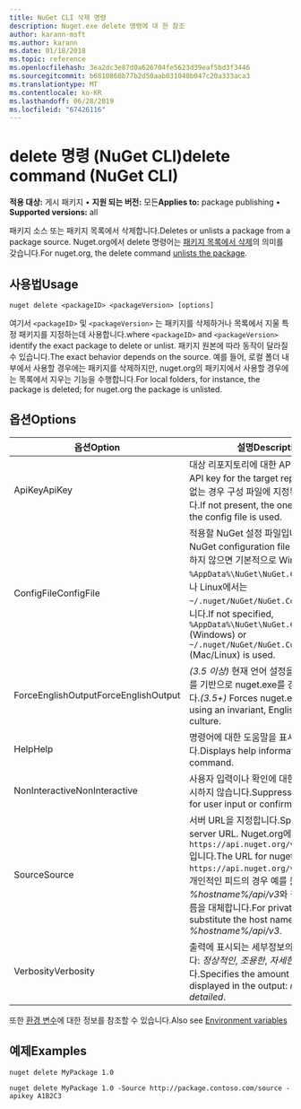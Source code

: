 ```yaml
---
title: NuGet CLI 삭제 명령
description: Nuget.exe delete 명령에 대 한 참조
author: karann-msft
ms.author: karann
ms.date: 01/18/2018
ms.topic: reference
ms.openlocfilehash: 3ea2dc3e87d0a626704fe5623d39eaf5bd3f3446
ms.sourcegitcommit: b6810860b77b2d50aab031040b047c20a333aca3
ms.translationtype: MT
ms.contentlocale: ko-KR
ms.lasthandoff: 06/28/2019
ms.locfileid: "67426116"
---
```

# <a name="delete-command-nuget-cli"></a><span data-ttu-id="5a7c5-103">delete 명령 (NuGet CLI)</span><span class="sxs-lookup"><span data-stu-id="5a7c5-103">delete command (NuGet CLI)</span></span>

<span data-ttu-id="5a7c5-104">**적용 대상:** 게시 패키지 &bullet; **지원 되는 버전:** 모든</span><span class="sxs-lookup"><span data-stu-id="5a7c5-104">**Applies to:** package publishing &bullet; **Supported versions:** all</span></span>

<span data-ttu-id="5a7c5-105">패키지 소스 또는 패키지 목록에서 삭제합니다.</span><span class="sxs-lookup"><span data-stu-id="5a7c5-105">Deletes or unlists a package from a package source.</span></span> <span data-ttu-id="5a7c5-106">Nuget.org에서 delete 명령어는 [패키지 목록에서 삭제](../nuget-org/policies/deleting-packages.md)의 의미를 갖습니다.</span><span class="sxs-lookup"><span data-stu-id="5a7c5-106">For nuget.org, the delete command [unlists the package](../nuget-org/policies/deleting-packages.md).</span></span>

## <a name="usage"></a><span data-ttu-id="5a7c5-107">사용법</span><span class="sxs-lookup"><span data-stu-id="5a7c5-107">Usage</span></span>

```cli
nuget delete <packageID> <packageVersion> [options]
```

<span data-ttu-id="5a7c5-108">여기서 `<packageID>` 및 `<packageVersion>` 는 패키지를 삭제하거나 목록에서 지울 특정 패키지를 지정하는데 사용합니다.</span><span class="sxs-lookup"><span data-stu-id="5a7c5-108">where `<packageID>` and `<packageVersion>` identify the exact package to delete or unlist.</span></span> <span data-ttu-id="5a7c5-109">패키지 원본에 따라 동작이 달라질 수 있습니다.</span><span class="sxs-lookup"><span data-stu-id="5a7c5-109">The exact behavior depends on the source.</span></span> <span data-ttu-id="5a7c5-110">예를 들어, 로컬 폴더 내부에서 사용할 경우에는 패키지를 삭제하지만, nuget.org의 패키지에서 사용할 경우에는 목록에서 지우는 기능을 수행합니다.</span><span class="sxs-lookup"><span data-stu-id="5a7c5-110">For local folders, for instance, the package is deleted; for nuget.org the package is unlisted.</span></span>

## <a name="options"></a><span data-ttu-id="5a7c5-111">옵션</span><span class="sxs-lookup"><span data-stu-id="5a7c5-111">Options</span></span>

| <span data-ttu-id="5a7c5-112">옵션</span><span class="sxs-lookup"><span data-stu-id="5a7c5-112">Option</span></span> | <span data-ttu-id="5a7c5-113">설명</span><span class="sxs-lookup"><span data-stu-id="5a7c5-113">Description</span></span> |
| --- | --- |
| <span data-ttu-id="5a7c5-114">ApiKey</span><span class="sxs-lookup"><span data-stu-id="5a7c5-114">ApiKey</span></span> | <span data-ttu-id="5a7c5-115">대상 리포지토리에 대한 API 키입니다.</span><span class="sxs-lookup"><span data-stu-id="5a7c5-115">The API key for the target repository.</span></span> <span data-ttu-id="5a7c5-116">키가 없는 경우 구성 파일에 지정된 값이 사용됩니다.</span><span class="sxs-lookup"><span data-stu-id="5a7c5-116">If not present, the one specified in the config file is used.</span></span> |
| <span data-ttu-id="5a7c5-117">ConfigFile</span><span class="sxs-lookup"><span data-stu-id="5a7c5-117">ConfigFile</span></span> | <span data-ttu-id="5a7c5-118">적용할 NuGet 설정 파일입니다.</span><span class="sxs-lookup"><span data-stu-id="5a7c5-118">The NuGet configuration file to apply.</span></span> <span data-ttu-id="5a7c5-119">지정하지 않으면 기본적으로 Windows에서는 `%AppData%\NuGet\NuGet.Config`, Mac이나 Linux에서는 `~/.nuget/NuGet/NuGet.Config`가 사용됩니다.</span><span class="sxs-lookup"><span data-stu-id="5a7c5-119">If not specified, `%AppData%\NuGet\NuGet.Config` (Windows) or `~/.nuget/NuGet/NuGet.Config` (Mac/Linux) is used.</span></span>|
| <span data-ttu-id="5a7c5-120">ForceEnglishOutput</span><span class="sxs-lookup"><span data-stu-id="5a7c5-120">ForceEnglishOutput</span></span> | <span data-ttu-id="5a7c5-121">*(3.5 이상)*  현재 언어 설정을 무시하고 영어를 기반으로 nuget.exe를 강제로 실행합니다.</span><span class="sxs-lookup"><span data-stu-id="5a7c5-121">*(3.5+)* Forces nuget.exe to run using an invariant, English-based culture.</span></span> |
| <span data-ttu-id="5a7c5-122">Help</span><span class="sxs-lookup"><span data-stu-id="5a7c5-122">Help</span></span> | <span data-ttu-id="5a7c5-123">명령어에 대한 도움말을 표시합니다.</span><span class="sxs-lookup"><span data-stu-id="5a7c5-123">Displays help information for the command.</span></span> |
| <span data-ttu-id="5a7c5-124">NonInteractive</span><span class="sxs-lookup"><span data-stu-id="5a7c5-124">NonInteractive</span></span> | <span data-ttu-id="5a7c5-125">사용자 입력이나 확인에 대한 프롬프트를 표시하지 않습니다.</span><span class="sxs-lookup"><span data-stu-id="5a7c5-125">Suppresses prompts for user input or confirmations.</span></span> |
| <span data-ttu-id="5a7c5-126">Source</span><span class="sxs-lookup"><span data-stu-id="5a7c5-126">Source</span></span> | <span data-ttu-id="5a7c5-127">서버 URL을 지정합니다.</span><span class="sxs-lookup"><span data-stu-id="5a7c5-127">Specifies the server URL.</span></span> <span data-ttu-id="5a7c5-128">Nuget.org에 대한 URL은 `https://api.nuget.org/v3/index.json`입니다.</span><span class="sxs-lookup"><span data-stu-id="5a7c5-128">The URL for nuget.org is `https://api.nuget.org/v3/index.json`.</span></span> <span data-ttu-id="5a7c5-129">개인적인 피드의 경우 예를 들어 *%hostname%/api/v3*와 같이 호스트 이름을 대체합니다.</span><span class="sxs-lookup"><span data-stu-id="5a7c5-129">For private feeds, substitute the host name, for example, *%hostname%/api/v3*.</span></span> |
| <span data-ttu-id="5a7c5-130">Verbosity</span><span class="sxs-lookup"><span data-stu-id="5a7c5-130">Verbosity</span></span> | <span data-ttu-id="5a7c5-131">출력에 표시되는 세부정보의 양을 지정합니다: *정상적인*, *조용한*, *자세한*합니다.</span><span class="sxs-lookup"><span data-stu-id="5a7c5-131">Specifies the amount of detail displayed in the output: *normal*, *quiet*, *detailed*.</span></span> |

<span data-ttu-id="5a7c5-132">또한 [환경 변수](cli-ref-environment-variables.md)에 대한 정보를 참조할 수 있습니다.</span><span class="sxs-lookup"><span data-stu-id="5a7c5-132">Also see [Environment variables](cli-ref-environment-variables.md)</span></span>

## <a name="examples"></a><span data-ttu-id="5a7c5-133">예제</span><span class="sxs-lookup"><span data-stu-id="5a7c5-133">Examples</span></span>

```cli
nuget delete MyPackage 1.0

nuget delete MyPackage 1.0 -Source http://package.contoso.com/source -apikey A1B2C3
```
